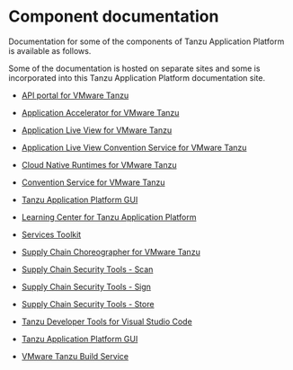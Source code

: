 # Component documentation

Documentation for some of the components of Tanzu Application Platform is
available as follows.

Some of the documentation is hosted on separate sites and some is incorporated
into this Tanzu Application Platform documentation site.

+ [API portal for VMware Tanzu](https://docs.pivotal.io/api-portal)

+ [Application Accelerator for VMware Tanzu](https://docs.vmware.com/en/Application-Accelerator-for-VMware-Tanzu/index.html)

+ [Application Live View for VMware Tanzu](https://docs.vmware.com/en/Application-Live-View-for-VMware-Tanzu/1.0/docs/GUID-index.html)

+ [Application Live View Convention Service for VMware Tanzu](https://docs.vmware.com/en/Application-Live-View-for-VMware-Tanzu/1.0/docs/GUID-convention-server.html)

+ [Cloud Native Runtimes for VMware Tanzu](https://docs.vmware.com/en/Cloud-Native-Runtimes-for-VMware-Tanzu/1.0/tanzu-cloud-native-runtimes-1-0/GUID-cnr-overview.html)

+ [Convention Service for VMware Tanzu](convention-service/about.md)

+ [Tanzu Application Platform GUI](tap-gui/about.md)

+ [Learning Center for Tanzu Application Platform](learning-center/about.md)

+ [Services Toolkit](https://docs.vmware.com/en/Services-Toolkit-for-VMware-Tanzu/0.5/services-toolkit-0-5/GUID-overview.html)

+ [Supply Chain Choreographer for VMware Tanzu](scc/about.html)

+ [Supply Chain Security Tools - Scan](scst-scan/overview.md)

+ [Supply Chain Security Tools - Sign](scst-sign/overview.md)

+ [Supply Chain Security Tools - Store](scst-store/overview.md)

+ [Tanzu Developer Tools for Visual Studio Code](vscode-extension/about.md)

+ [Tanzu Application Platform GUI](tap-gui/about.md)

+ [VMware Tanzu Build Service](https://docs.vmware.com/en/VMware-Tanzu-Build-Service/index.html)
